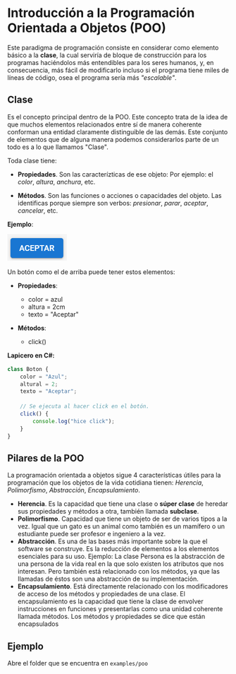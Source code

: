 # Introducción a la Programación Orientada a Objetos (POO)

Este paradigma de programación consiste en considerar como elemento básico a la **clase**, la cual serviría de bloque de construcción para los programas haciéndolos más entendibles para los seres humanos, y, en consecuencia, más fácil de modificarlo incluso si el programa tiene miles de líneas de código, osea el programa sería más *"escalable"*.

## Clase

Es el concepto principal dentro de la POO. Este concepto trata de la idea de que muchos elementos relacionados entre sí de manera coherente conforman una entidad claramente distinguible de las demás. Este conjunto de elementos que de alguna manera podemos considerarlos parte de un todo es a lo que llamamos "Clase".

Toda clase tiene:

- **Propiedades**. Son las caracterízticas de ese objeto: Por ejemplo: el *color*, *altura*, *anchura*, etc.

- **Métodos**. Son las funciones o acciones o capacidades del objeto. Las identificas porque siempre son verbos: *presionar*, *parar*, *aceptar*, *cancelar*, etc. 

**Ejemplo**:

![](imagenes/blue_button.png)

Un botón como el de arriba puede tener estos elementos:

- **Propiedades**:
  - color = azul
  - altura = 2cm
  - texto = "Aceptar"

- **Métodos**:
  - click()

**Lapicero en C#:**

```js
class Boton {
    color = "Azul";
    altural = 2;
    texto = "Aceptar";

    // Se ejecuta al hacer click en el botón.
    click() {
        console.log("hice click");
    }
}
```

## Pilares de la POO

La programación orientada a objetos sigue 4 características útiles para la programación que los objetos de la vida cotidiana tienen:  *Herencia*, *Polimorfismo*, *Abstracción*, *Encapsulamiento*.

- **Herencia**. Es la capacidad que tiene una clase o **súper clase** de heredar sus propiedades y métodos a otra, también llamada **subclase**.
- **Polimorfismo**. Capacidad que tiene un objeto de ser de varios tipos a la vez. Igual que un gato es un animal como también es un mamífero o un estudiante puede ser profesor e ingeniero a la vez.
- **Abstracción**. Es una de las bases más importante sobre la que el software se construye. Es la reducción de elementos a los elementos esenciales para su uso. Ejemplo: La clase Persona es la abstracción de una persona de la vida real en la que solo existen los atributos que nos interesan. Pero también está relacionado con los métodos, ya que las llamadas de éstos son una abstracción de su implementación.
- **Encapsulamiento**. Está directamente relacionado con los modificadores de acceso de los métodos y propiedades de una clase. El encapsulamiento es la capacidad que tiene la clase de envolver instrucciones en funciones y presentarlas como una unidad coherente llamada métodos. Los métodos y propiedades se dice que están encapsulados

## Ejemplo

Abre el folder que se encuentra en `examples/poo`